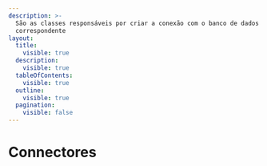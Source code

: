```yaml
---
description: >-
  São as classes responsáveis por criar a conexão com o banco de dados
  correspondente
layout:
  title:
    visible: true
  description:
    visible: true
  tableOfContents:
    visible: true
  outline:
    visible: true
  pagination:
    visible: false
---
```


# Connectores

